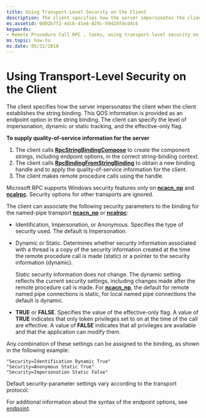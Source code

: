 ```yaml
---
title: Using Transport-Level Security on the Client
description: The client specifies how the server impersonates the client when the client establishes the string binding.
ms.assetid: 0d02b7f2-4dcb-41e8-829c-6942dfdcd4c6
keywords:
- Remote Procedure Call RPC , tasks, using transport-level security on the client
ms.topic: how-to
ms.date: 05/31/2018
---
```


# Using Transport-Level Security on the Client

The client specifies how the server impersonates the client when the client establishes the string binding. This QOS information is provided as an endpoint option in the string binding. The client can specify the level of impersonation, dynamic or static tracking, and the effective-only flag.

**To supply quality-of-service information for the server**

1.  The client calls [**RpcStringBindingCompose**](/windows/desktop/api/Rpcdce/nf-rpcdce-rpcstringbindingcompose) to create the component strings, including endpoint options, in the correct string-binding context.
2.  The client calls [**RpcBindingFromStringBinding**](/windows/desktop/api/Rpcdce/nf-rpcdce-rpcbindingfromstringbinding) to obtain a new binding handle and to apply the quality-of-service information for the client.
3.  The client makes remote procedure calls using the handle.

Microsoft RPC supports Windows security features only on [**ncacn\_np**](/windows/desktop/Midl/ncacn-np) and [**ncalrpc**](/windows/desktop/Midl/ncalrpc). Security options for other transports are ignored.

The client can associate the following security parameters to the binding for the named-pipe transport [**ncacn\_np**](/windows/desktop/Midl/ncacn-np) or [**ncalrpc**](/windows/desktop/Midl/ncalrpc):

-   Identification, Impersonation, or Anonymous. Specifies the type of security used. The default is Impersonation.
-   Dynamic or Static. Determines whether security information associated with a thread is a copy of the security information created at the time the remote procedure call is made (static) or a pointer to the security information (dynamic).

    Static security information does not change. The dynamic setting reflects the current security settings, including changes made after the remote procedure call is made. For [**ncacn\_np**](/windows/desktop/Midl/ncacn-np), the default for remote named pipe connections is static, for local named pipe connections the default is dynamic.

-   **TRUE** or **FALSE**. Specifies the value of the effective-only flag. A value of **TRUE** indicates that only token privileges set to on at the time of the call are effective. A value of **FALSE** indicates that all privileges are available and that the application can modify them.

Any combination of these settings can be assigned to the binding, as shown in the following example:

``` syntax
"Security=Identification Dynamic True"
"Security=Anonymous Static True"
"Security=Impersonation Static False"
```

Default security-parameter settings vary according to the transport protocol.

For additional information about the syntax of the endpoint options, see [endpoint](/windows/desktop/Midl/endpoint).

 

 
